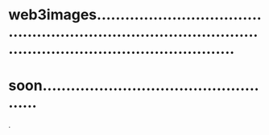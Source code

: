 # web3images........................................................................................................................................
# soon....................................................
.
